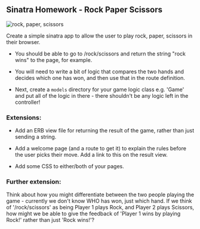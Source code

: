 ## Sinatra Homework - Rock Paper Scissors

![rock, paper, scissors](https://github.com/DJMF2015/cc_homework/blob/master/week4/day2/spr.png)
      
Create a simple sinatra app to allow the user to play rock, paper, scissors in their browser.

- You should be able to go to /rock/scissors and return the string "rock wins" to the page, for example.

- You will need to write a bit of logic that compares the two hands and decides which one has won, and then use that in the route definition.

- Next, create a `models` directory for your game logic class e.g. 'Game' and put all of the logic in there - there shouldn't be any logic left in the controller!

### Extensions:

- Add an ERB view file for returning the result of the game, rather than just sending a string.

- Add a welcome page (and a route to get it) to explain the rules before the user picks their move. Add a link to this on the result view.

- Add some CSS to either/both of your pages.

### Further extension:

Think about how you might differentiate between the two people playing the game - currently we don't know WHO has won, just which hand. If we think of '/rock/scissors' as being Player 1 plays Rock, and Player 2 plays Scissors, how might we be able to give the feedback of 'Player 1 wins by playing Rock!' rather than just 'Rock wins!'?
